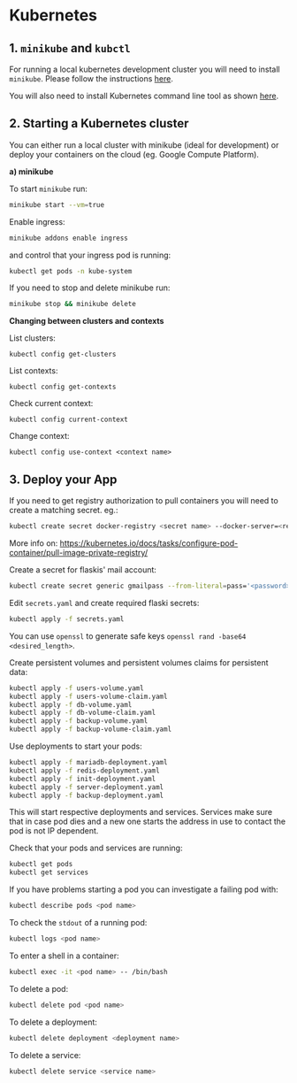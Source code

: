 # Kubernetes

## 1. `minikube` and `kubctl`

For running a local kubernetes development cluster you will need to install `minikube`. Please follow the instructions [here](https://kubernetes.io/docs/tasks/tools/install-minikube/).

You will also need to install Kubernetes command line tool as shown [here](https://kubernetes.io/docs/tasks/tools/install-kubectl/).

## 2. Starting a Kubernetes cluster

You can either run a local cluster with minikube (ideal for development) or deploy your containers on the cloud (eg. Google Compute Platform).

**a) minikube**

To start `minikube` run:
```bash
minikube start --vm=true
```
Enable ingress:
```bash
minikube addons enable ingress
```
and control that your ingress pod is running:
```bash
kubectl get pods -n kube-system
```
If you need to stop and delete minikube run:
```bash
minikube stop && minikube delete
```

**Changing between clusters and contexts**

List clusters:
```
kubectl config get-clusters
```

List contexts:
```
kubectl config get-contexts
```

Check current context:
```
kubectl config current-context
```

Change context:
```
kubectl config use-context <context name>
```

## 3. Deploy your App

If you need to get registry authorization to pull containers you will need to create a matching secret. eg.:
```bash
kubectl create secret docker-registry <secret name> --docker-server=<registry address> --docker-username=<registry user name> --docker-password=<registry password> --docker-email=<your associated email>
```
More info on: https://kubernetes.io/docs/tasks/configure-pod-container/pull-image-private-registry/

Create a secret for flaskis' mail account:
```bash
kubectl create secret generic gmailpass --from-literal=pass='<password>'
```
Edit `secrets.yaml` and create required flaski secrets:
```bash
kubectl apply -f secrets.yaml
```
You can use `openssl` to generate safe keys `openssl rand -base64 <desired_length>`.

Create persistent volumes and persistent volumes claims for persistent data:
```bash
kubectl apply -f users-volume.yaml
kubectl apply -f users-volume-claim.yaml
kubectl apply -f db-volume.yaml
kubectl apply -f db-volume-claim.yaml
kubectl apply -f backup-volume.yaml
kubectl apply -f backup-volume-claim.yaml
```
Use deployments to start your pods:
```bash
kubectl apply -f mariadb-deployment.yaml
kubectl apply -f redis-deployment.yaml
kubectl apply -f init-deployment.yaml
kubectl apply -f server-deployment.yaml
kubectl apply -f backup-deployment.yaml
```
This will start respective deployments and services. Services make sure that in case pod dies and a new one starts the address in use to contact the pod is not IP dependent.

Check that your pods and services are running:
```bash
kubectl get pods
kubectl get services
```
If you have problems starting a pod you can investigate a failing pod with:
```bash
kubectl describe pods <pod name>
```
To check the `stdout` of a running pod:
```bash
kubectl logs <pod name>
```
To enter a shell in a container:
```bash
kubectl exec -it <pod name> -- /bin/bash
```
To delete a pod:
```bash
kubectl delete pod <pod name>
```
To delete a deployment:
```bash
kubectl delete deployment <deployment name>
```
To delete a service:
```bash
kubectl delete service <service name>
```